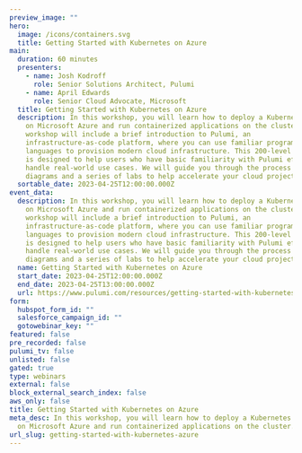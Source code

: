 ```yaml
---
preview_image: ""
hero:
  image: /icons/containers.svg
  title: Getting Started with Kubernetes on Azure
main:
  duration: 60 minutes
  presenters:
    - name: Josh Kodroff
      role: Senior Solutions Architect, Pulumi
    - name: April Edwards
      role: Senior Cloud Advocate, Microsoft
  title: Getting Started with Kubernetes on Azure
  description: In this workshop, you will learn how to deploy a Kubernetes cluster
    on Microsoft Azure and run containerized applications on the cluster. The
    workshop will include a brief introduction to Pulumi, an
    infrastructure-as-code platform, where you can use familiar programming
    languages to provision modern cloud infrastructure. This 200-level workshop
    is designed to help users who have basic familiarity with Pulumi effectively
    handle real-world use cases. We will guide you through the process with
    diagrams and a series of labs to help accelerate your cloud projects.
  sortable_date: 2023-04-25T12:00:00.000Z
event_data:
  description: In this workshop, you will learn how to deploy a Kubernetes cluster
    on Microsoft Azure and run containerized applications on the cluster. The
    workshop will include a brief introduction to Pulumi, an
    infrastructure-as-code platform, where you can use familiar programming
    languages to provision modern cloud infrastructure. This 200-level workshop
    is designed to help users who have basic familiarity with Pulumi effectively
    handle real-world use cases. We will guide you through the process with
    diagrams and a series of labs to help accelerate your cloud projects.
  name: Getting Started with Kubernetes on Azure
  start_date: 2023-04-25T12:00:00.000Z
  end_date: 2023-04-25T13:00:00.000Z
  url: https://www.pulumi.com/resources/getting-started-with-kubernetes-azure
form:
  hubspot_form_id: ""
  salesforce_campaign_id: ""
  gotowebinar_key: ""
featured: false
pre_recorded: false
pulumi_tv: false
unlisted: false
gated: true
type: webinars
external: false
block_external_search_index: false
aws_only: false
title: Getting Started with Kubernetes on Azure
meta_desc: In this workshop, you will learn how to deploy a Kubernetes cluster
  on Microsoft Azure and run containerized applications on the cluster.
url_slug: getting-started-with-kubernetes-azure
---
```

